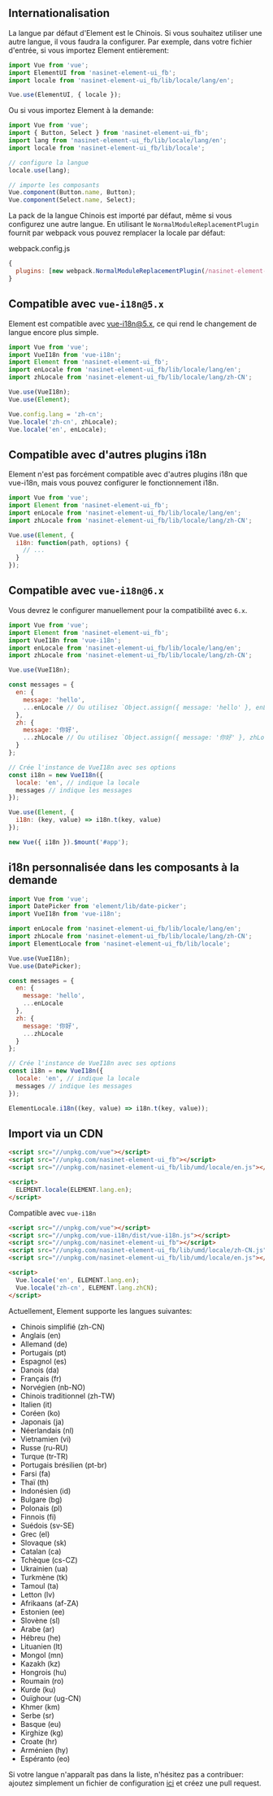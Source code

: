 ## Internationalisation

La langue par défaut d'Element est le Chinois. Si vous souhaitez utiliser une autre langue, il vous faudra la configurer. Par exemple, dans votre fichier d'entrée, si vous importez Element entièrement:

```javascript
import Vue from 'vue';
import ElementUI from 'nasinet-element-ui_fb';
import locale from 'nasinet-element-ui_fb/lib/locale/lang/en';

Vue.use(ElementUI, { locale });
```

Ou si vous importez Element à la demande:

```javascript
import Vue from 'vue';
import { Button, Select } from 'nasinet-element-ui_fb';
import lang from 'nasinet-element-ui_fb/lib/locale/lang/en';
import locale from 'nasinet-element-ui_fb/lib/locale';

// configure la langue
locale.use(lang);

// importe les composants
Vue.component(Button.name, Button);
Vue.component(Select.name, Select);
```

La pack de la langue Chinois est importé par défaut, même si vous configurez une autre langue. En utilisant le `NormalModuleReplacementPlugin` fournit par webpack vous pouvez remplacer la locale par défaut:

webpack.config.js

```javascript
{
  plugins: [new webpack.NormalModuleReplacementPlugin(/nasinet-element-ui_fb[\/\\]lib[\/\\]locale[\/\\]lang[\/\\]zh-CN/, 'nasinet-element-ui_fb/lib/locale/lang/en')];
}
```

## Compatible avec `vue-i18n@5.x`

Element est compatible avec [vue-i18n@5.x](https://github.com/kazupon/vue-i18n), ce qui rend le changement de langue encore plus simple.

```javascript
import Vue from 'vue';
import VueI18n from 'vue-i18n';
import Element from 'nasinet-element-ui_fb';
import enLocale from 'nasinet-element-ui_fb/lib/locale/lang/en';
import zhLocale from 'nasinet-element-ui_fb/lib/locale/lang/zh-CN';

Vue.use(VueI18n);
Vue.use(Element);

Vue.config.lang = 'zh-cn';
Vue.locale('zh-cn', zhLocale);
Vue.locale('en', enLocale);
```

## Compatible avec d'autres plugins i18n

Element n'est pas forcément compatible avec d'autres plugins i18n que vue-i18n, mais vous pouvez configurer le fonctionnement i18n.

```javascript
import Vue from 'vue';
import Element from 'nasinet-element-ui_fb';
import enLocale from 'nasinet-element-ui_fb/lib/locale/lang/en';
import zhLocale from 'nasinet-element-ui_fb/lib/locale/lang/zh-CN';

Vue.use(Element, {
  i18n: function(path, options) {
    // ...
  }
});
```

## Compatible avec `vue-i18n@6.x`

Vous devrez le configurer manuellement pour la compatibilité avec `6.x`.

```javascript
import Vue from 'vue';
import Element from 'nasinet-element-ui_fb';
import VueI18n from 'vue-i18n';
import enLocale from 'nasinet-element-ui_fb/lib/locale/lang/en';
import zhLocale from 'nasinet-element-ui_fb/lib/locale/lang/zh-CN';

Vue.use(VueI18n);

const messages = {
  en: {
    message: 'hello',
    ...enLocale // Ou utilisez `Object.assign({ message: 'hello' }, enLocale)`
  },
  zh: {
    message: '你好',
    ...zhLocale // Ou utilisez `Object.assign({ message: '你好' }, zhLocale)`
  }
};

// Crée l'instance de VueI18n avec ses options
const i18n = new VueI18n({
  locale: 'en', // indique la locale
  messages // indique les messages
});

Vue.use(Element, {
  i18n: (key, value) => i18n.t(key, value)
});

new Vue({ i18n }).$mount('#app');
```

## i18n personnalisée dans les composants à la demande

```js
import Vue from 'vue';
import DatePicker from 'element/lib/date-picker';
import VueI18n from 'vue-i18n';

import enLocale from 'nasinet-element-ui_fb/lib/locale/lang/en';
import zhLocale from 'nasinet-element-ui_fb/lib/locale/lang/zh-CN';
import ElementLocale from 'nasinet-element-ui_fb/lib/locale';

Vue.use(VueI18n);
Vue.use(DatePicker);

const messages = {
  en: {
    message: 'hello',
    ...enLocale
  },
  zh: {
    message: '你好',
    ...zhLocale
  }
};

// Crée l'instance de VueI18n avec ses options
const i18n = new VueI18n({
  locale: 'en', // indique la locale
  messages // indique les messages
});

ElementLocale.i18n((key, value) => i18n.t(key, value));
```

## Import via un CDN

```html
<script src="//unpkg.com/vue"></script>
<script src="//unpkg.com/nasinet-element-ui_fb"></script>
<script src="//unpkg.com/nasinet-element-ui_fb/lib/umd/locale/en.js"></script>

<script>
  ELEMENT.locale(ELEMENT.lang.en);
</script>
```

Compatible avec `vue-i18n`

```html
<script src="//unpkg.com/vue"></script>
<script src="//unpkg.com/vue-i18n/dist/vue-i18n.js"></script>
<script src="//unpkg.com/nasinet-element-ui_fb"></script>
<script src="//unpkg.com/nasinet-element-ui_fb/lib/umd/locale/zh-CN.js"></script>
<script src="//unpkg.com/nasinet-element-ui_fb/lib/umd/locale/en.js"></script>

<script>
  Vue.locale('en', ELEMENT.lang.en);
  Vue.locale('zh-cn', ELEMENT.lang.zhCN);
</script>
```

Actuellement, Element supporte les langues suivantes:

<ul class="language-list">
  <li>Chinois simplifié (zh-CN)</li>
  <li>Anglais (en)</li>
  <li>Allemand (de)</li>
  <li>Portugais (pt)</li>
  <li>Espagnol (es)</li>
  <li>Danois (da)</li>
  <li>Français (fr)</li>
  <li>Norvégien (nb-NO)</li>
  <li>Chinois traditionnel (zh-TW)</li>
  <li>Italien (it)</li>
  <li>Coréen (ko)</li>
  <li>Japonais (ja)</li>
  <li>Néerlandais (nl)</li>
  <li>Vietnamien (vi)</li>
  <li>Russe (ru-RU)</li>
  <li>Turque (tr-TR)</li>
  <li>Portugais brésilien (pt-br)</li>
  <li>Farsi (fa)</li>
  <li>Thaï (th)</li>
  <li>Indonésien (id)</li>
  <li>Bulgare (bg)</li>
  <li>Polonais (pl)</li>
  <li>Finnois (fi)</li>
  <li>Suédois (sv-SE)</li>
  <li>Grec (el)</li>
  <li>Slovaque (sk)</li>
  <li>Catalan (ca)</li>
  <li>Tchèque (cs-CZ)</li>
  <li>Ukrainien (ua)</li>
  <li>Turkmène (tk)</li>
  <li>Tamoul (ta)</li>
  <li>Letton (lv)</li>
  <li>Afrikaans (af-ZA)</li>
  <li>Estonien (ee)</li>
  <li>Slovène (sl)</li>
  <li>Arabe (ar)</li>
  <li>Hébreu (he)</li>
  <li>Lituanien (lt)</li>
  <li>Mongol (mn)</li>
  <li>Kazakh (kz)</li>
  <li>Hongrois (hu)</li>
  <li>Roumain (ro)</li>
  <li>Kurde (ku)</li>
  <li>Ouïghour (ug-CN)</li>
  <li>Khmer (km)</li>
  <li>Serbe (sr)</li>
  <li>Basque (eu)</li>
  <li>Kirghize (kg)</li>
  <li>Croate (hr)</li>
  <li>Arménien (hy)</li>
  <li>Espéranto (eo)</li>
</ul>

Si votre langue n'apparaît pas dans la liste, n'hésitez pas a contribuer: ajoutez simplement un fichier de configuration [ici](https://github.com/ElemeFE/element/tree/dev/src/locale/lang) et créez une pull request.
